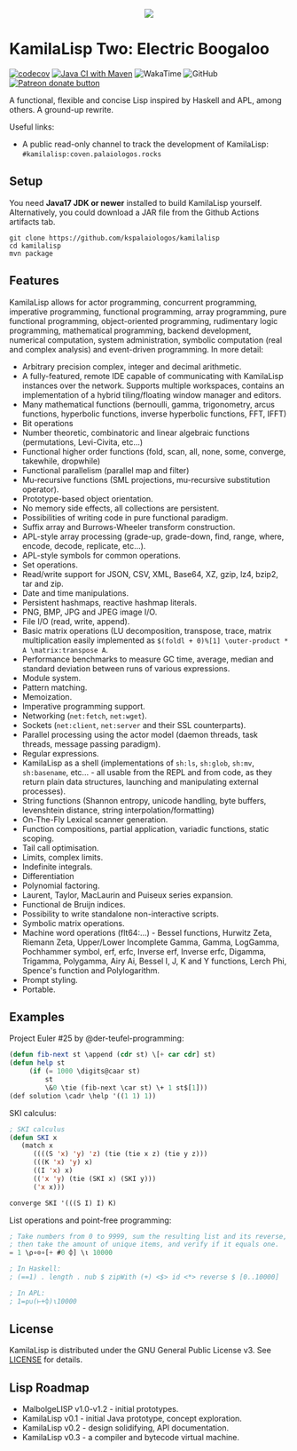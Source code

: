 
<p align="center">
  <img src="https://github.com/kspalaiologos/kamilalisp/raw/v0.2/logo.png">
</p>


# KamilaLisp Two: Electric Boogaloo

[![codecov](https://codecov.io/gh/kspalaiologos/kamilalisp/branch/v0.2/graph/badge.svg?token=V9D86RYQO8)](https://codecov.io/gh/kspalaiologos/kamilalisp) [![Java CI with Maven](https://github.com/kspalaiologos/kamilalisp/actions/workflows/maven.yml/badge.svg)](https://github.com/kspalaiologos/kamilalisp/actions/workflows/maven.yml)
![WakaTime](https://wakatime.com/badge/user/c3a8c589-783c-4ab2-be05-93fa48bc9a94/project/1c00d725-551f-46d2-a691-1408603a8707.svg)
![GitHub](https://img.shields.io/github/license/kspalaiologos/kamilalisp)
<span class="badge-patreon"><a href="https://patreon.com/kspalaiologos" title="Donate to this project using Patreon"><img src="https://img.shields.io/badge/patreon-donate-yellow.svg" alt="Patreon donate button" /></a></span>

A functional, flexible and concise Lisp inspired by Haskell and APL, among others. A ground-up rewrite.

Useful links:

- A public read-only channel to track the development of KamilaLisp: `#kamilalisp:coven.palaiologos.rocks`

## Setup

You need **Java17 JDK or newer** installed to build KamilaLisp yourself. Alternatively, you could download a JAR file from the Github Actions artifacts tab.

```
git clone https://github.com/kspalaiologos/kamilalisp
cd kamilalisp
mvn package
```

## Features

KamilaLisp allows for actor programming, concurrent programming, imperative programming, functional programming, array programming, pure functional programming, object-oriented programming, rudimentary logic programming, mathematical programming, backend development, numerical computation, system administration, symbolic computation (real and complex analysis) and event-driven programming. In more detail:

- Arbitrary precision complex, integer and decimal arithmetic.
- A fully-featured, remote IDE capable of communicating with KamilaLisp instances over the network. Supports multiple workspaces, contains an implementation of a hybrid tiling/floating window manager and editors.
- Many mathematical functions (bernoulli, gamma, trigonometry, arcus functions, hyperbolic functions, inverse hyperbolic functions, FFT, IFFT)
- Bit operations
- Number theoretic, combinatoric and linear algebraic functions (permutations, Levi-Civita, etc...)
- Functional higher order functions (fold, scan, all, none, some, converge, takewhile, dropwhile)
- Functional parallelism (parallel map and filter)
- Mu-recursive functions (SML projections, mu-recursive substitution operator).
- Prototype-based object orientation.
- No memory side effects, all collections are persistent.
- Possibilities of writing code in pure functional paradigm.
- Suffix array and Burrows-Wheeler transform construction.
- APL-style array processing (grade-up, grade-down, find, range, where, encode, decode, replicate, etc...).
- APL-style symbols for common operations.
- Set operations.
- Read/write support for JSON, CSV, XML, Base64, XZ, gzip, lz4, bzip2, tar and zip.
- Date and time manipulations.
- Persistent hashmaps, reactive hashmap literals.
- PNG, BMP, JPG and JPEG image I/O.
- File I/O (read, write, append).
- Basic matrix operations (LU decomposition, transpose, trace, matrix multiplication easily implemented as `$(foldl + 0)%[1] \outer-product * A \matrix:transpose A`.
- Performance benchmarks to measure GC time, average, median and standard deviation between runs of various expressions.
- Module system.
- Pattern matching.
- Memoization.
- Imperative programming support.
- Networking (`net:fetch`, `net:wget`).
- Sockets (`net:client`, `net:server` and their SSL counterparts).
- Parallel processing using the actor model (daemon threads, task threads, message passing paradigm).
- Regular expressions.
- KamilaLisp as a shell (implementations of `sh:ls`, `sh:glob`, `sh:mv`, `sh:basename`, etc... - all usable from the REPL and from code, as they return plain data structures, launching and manipulating external processes).
- String functions (Shannon entropy, unicode handling, byte buffers, levenshtein distance, string interpolation/formatting)
- On-The-Fly Lexical scanner generation.
- Function compositions, partial application, variadic functions, static scoping.
- Tail call optimisation.
- Limits, complex limits.
- Indefinite integrals.
- Differentiation
- Polynomial factoring.
- Laurent, Taylor, MacLaurin and Puiseux series expansion.
- Functional de Bruijn indices.
- Possibility to write standalone non-interactive scripts.
- Symbolic matrix operations.
- Machine word operations (flt64:...) - Bessel functions, Hurwitz Zeta, Riemann Zeta, Upper/Lower Incomplete Gamma, Gamma, LogGamma, Pochhammer symbol, erf, erfc, Inverse erf, Inverse erfc, Digamma, Trigamma, Polygamma, Airy Ai, Bessel I, J, K and Y functions, Lerch Phi, Spence's function and Polylogarithm.
- Prompt styling.
- Portable.

## Examples

Project Euler #25 by @der-teufel-programming:

```lisp
(defun fib-next st \append (cdr st) \[+ car cdr] st)
(defun help st
     (if (= 1000 \digits@caar st)
         st
         \&0 \tie (fib-next \car st) \+ 1 st$[1]))
(def solution \cadr \help '((1 1) 1))
```

SKI calculus:
```lisp
; SKI calculus
(defun SKI x
   (match x
      ((((S 'x) 'y) 'z) (tie (tie x z) (tie y z)))
      (((K 'x) 'y) x)
      ((I 'x) x)
      (('x 'y) (tie (SKI x) (SKI y)))
      ('x x)))

converge SKI '(((S I) I) K)
```

List operations and point-free programming:
```lisp
; Take numbers from 0 to 9999, sum the resulting list and its reverse,
; then take the amount of unique items, and verify if it equals one.
= 1 \⍴∘⊙∘[+ #0 ⌽] \⍳ 10000

; In Haskell:
; (==1) . length . nub $ zipWith (+) <$> id <*> reverse $ [0..10000]

; In APL:
; 1=⍴∪(⊢+⌽)⍳10000
```

## License

KamilaLisp is distributed under the GNU General Public License v3. See [LICENSE](https://github.com/kspalaiologos/kamilalisp/v0.2/main/LICENSE) for details.

## Lisp Roadmap

- MalbolgeLISP v1.0-v1.2 - initial prototypes.
- KamilaLisp v0.1 - initial Java prototype, concept exploration.
- KamilaLisp v0.2 - design solidifying, API documentation.
- KamilaLisp v0.3 - a compiler and bytecode virtual machine.
